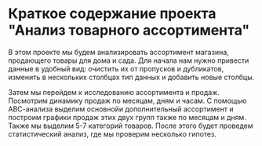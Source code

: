 # Краткое содержание проекта "Анализ товарного ассортимента"
В этом проекте мы будем анализировать ассортимент магазина, продающего товары для дома и сада. Для начала нам нужно привести данные в удобный вид: очистить их от пропусков и дубликатов, изменить в нескольких столбцах тип данных и добавить новые столбцы.

Затем мы перейдем к исследованию ассортимента и продаж. Посмотрим динамику продаж по месяцам, дням и часам. С помощью АВС-анализа выделим основнойи дополнительный ассортимент и построим графики продаж этих двух групп также по месяцам и дням. Также мы выделим 5-7 категорий товаров. После этого будет проведем статистический анализ, где мы проверим несколько гипотез.

